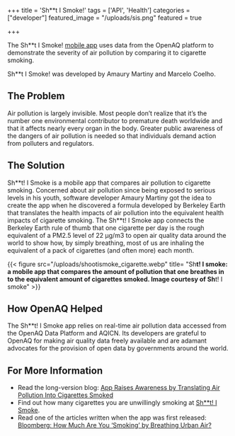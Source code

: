 +++
title = 'Sh**t I Smoke!'
tags = ['API', 'Health']
categories = ["developer"]
featured_image = "/uploads/sis.png"
featured = true

+++

The Sh**t I Smoke! [mobile app](https://shootismoke.app/) uses data from the OpenAQ platform to demonstrate the severity of air pollution by comparing it to cigarette smoking.

Sh**t I Smoke! was developed by Amaury Martiny and Marcelo Coelho.  
 
## The Problem

Air pollution is largely invisible. Most people don’t realize that it’s the number one environmental contributor to premature death worldwide and that it affects nearly every organ in the body. Greater public awareness of the dangers of air pollution is needed so that individuals demand action from polluters and regulators. 



## The Solution

Sh\*\*t! I Smoke is a mobile app that compares air pollution to cigarette smoking. Concerned about air pollution since being exposed to serious levels in his youth, software developer Amaury Martiny got the idea to create the app when he discovered a formula developed by Berkeley Earth that translates the health impacts of air pollution into the equivalent health impacts of cigarette smoking. The Sh**t! I Smoke app connects the Berkeley Earth rule of thumb that one cigarette per day is the rough equivalent of a PM2.5 level of 22 μg/m3 to open air quality data around the world to show how, by simply breathing, most of us are inhaling the equivalent of a pack of cigarettes (and often more) each month.

{{< figure src="/uploads/shootismoke_cigarette.webp" title= "Sh**t! I smoke: a mobile app that compares the amount of pollution that one breathes in to the equivalent amount of cigarettes smoked. Image courtesy of Sh**t! I smoke" >}}

## How OpenAQ Helped

The Sh\*\*t! I Smoke app relies on real-time air pollution data accessed from the OpenAQ Data Platform and AQICN. Its developers are grateful to OpenAQ for making air quality data freely available and are adamant advocates for the provision of open data by governments around the world.

## For More Information
* Read the long-version blog: [App Raises Awareness by Translating Air Pollution Into Cigarettes Smoked](https://medium.com/@openaq/app-raises-awareness-by-translating-air-pollution-into-cigarettes-smoked-d08cfc66c3c)
* Find out how many cigarettes you are unwillingly smoking at [Sh**t! I Smoke](https://shootismoke.app/).
* Read one of the articles written when the app was first released: [Bloomberg: How Much Are You ‘Smoking’ by Breathing Urban Air?](https://www.bloomberg.com/news/articles/2018-04-25/the-app-that-translates-air-pollution-into-cigarettes)